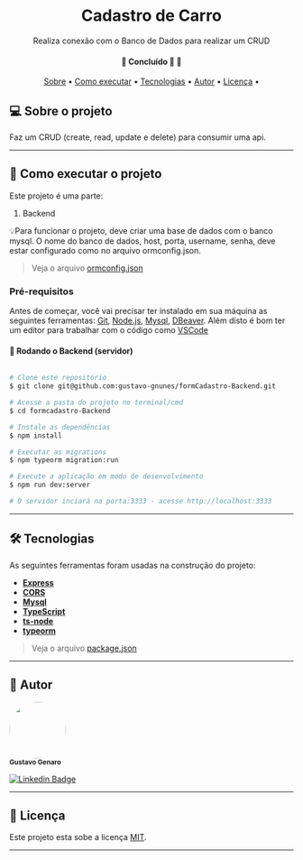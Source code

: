 <h1 align="center">Cadastro de Carro</h1>
<p align="center">Realiza conexão com o Banco de Dados para realizar um CRUD</p>

<h4 align="center">
	🚧   Concluído 🚀 🚧
</h4>

<p align="center">
 <a href="#-sobre-o-projeto">Sobre</a> •
 <a href="#-como-executar-o-projeto">Como executar</a> •
 <a href="#-tecnologias">Tecnologias</a> •
 <a href="#-autor">Autor</a> •
 <a href="#-licença">Licença</a> •
</p>


## 💻 Sobre o projeto

Faz um CRUD (create, read, update e delete) para consumir uma api.

---

## 🚀 Como executar o projeto

Este projeto é uma parte:
1. Backend

💡Para funcionar o projeto, deve criar uma base de dados com o banco mysql. O nome do banco de dados, host, porta, username, senha, deve estar configurado como no arquivo ormconfig.json.

> Veja o arquivo  [ormconfig.json](https://github.com/gustavo-gnunes/formCadastro-Backend/blob/main/ormconfig.json)

### Pré-requisitos

Antes de começar, você vai precisar ter instalado em sua máquina as seguintes ferramentas:
[Git](https://git-scm.com), [Node.js](https://nodejs.org/en/), [Mysql](https://www.mysql.com/downloads/), [DBeaver](https://dbeaver.io/).
Além disto é bom ter um editor para trabalhar com o código como [VSCode](https://code.visualstudio.com/)

#### 🎲 Rodando o Backend (servidor)

```bash

# Clone este repositório
$ git clone git@github.com:gustavo-gnunes/formCadastro-Backend.git

# Acesse a pasta do projeto no terminal/cmd
$ cd formcadastro-Backend

# Instale as dependências
$ npm install

# Executar as migrations
$ npm typeorm migration:run

# Execute a aplicação em modo de desenvolvimento
$ npm run dev:server

# O servidor inciará na porta:3333 - acesse http://localhost:3333

```

---

## 🛠 Tecnologias

As seguintes ferramentas foram usadas na construção do projeto:

-   **[Express](https://expressjs.com/)**
-   **[CORS](https://expressjs.com/en/resources/middleware/cors.html)**
-   **[Mysql](https://github.com/mysqljs/mysql)**
-   **[TypeScript](https://www.typescriptlang.org/)**
-   **[ts-node](https://github.com/TypeStrong/ts-node)**
-   **[typeorm](https://github.com/typeorm/typeorm)**

> Veja o arquivo  [package.json](https://github.com/gustavo-gnunes/formCadastro-Backend/blob/main/package.json)

---

## 🦸 Autor

 <img style="border-radius: 50%;" src="https://avatars.githubusercontent.com/u/71887796?v=4" width="100px;" alt=""/>
 <br />
 <sub><b>Gustavo Genaro</b></sub>
 <br />

[![Linkedin Badge](https://img.shields.io/badge/-Gustavo-blue?style=flat-square&logo=Linkedin&logoColor=white&link=https://www.linkedin.com/in/gustavo-genaro-b715396a/)](https://www.linkedin.com/in/gustavo-genaro-b715396a/)


---

## 📝 Licença

Este projeto esta sobe a licença [MIT](./LICENSE).

---
